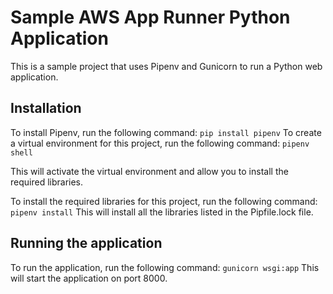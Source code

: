 # Sample AWS App Runner Python Application
This is a sample project that uses Pipenv and Gunicorn to run a Python web application.

## Installation
To install Pipenv, run the following command:
```pip install pipenv```
To create a virtual environment for this project, run the following command:
```pipenv shell```

This will activate the virtual environment and allow you to install the required libraries.

To install the required libraries for this project, run the following command:
```pipenv install```
This will install all the libraries listed in the Pipfile.lock file.

## Running the application
To run the application, run the following command:
```gunicorn wsgi:app```
This will start the application on port 8000.

